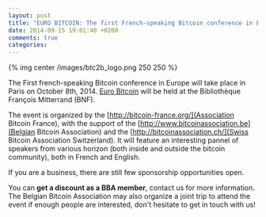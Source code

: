 ```yaml
---
layout: post
title: "EURO BITCOIN: The first French-speaking Bitcoin conference in Europe"
date: 2014-09-15 19:01:40 +0200
comments: true
categories: 
---
```



{% img center /images/btc2b_logo.png 250 250 %}

The First french-speaking Bitcoin conference in Europe will take place in Paris on October 8th, 2014.
[Euro Bitcoin](http://eurobitcoin.org) will be held at the Bibliothèque François Mitterrand (BNF).

The event is organized by the [http://bitcoin-france.org/](Association Bitcoin France), with the support of the [http://www.bitcoinassociation.be](Belgian Bitcoin Association) and the [http://bitcoinassociation.ch/](Swiss Bitcoin Association Switzerland).
It will feature an interesting pannel of speakers from various horizon (both inside and outside the bitcoin community), both in French and English.

If you are a business, there are still few sponsorship opportunities open.

You can **get a discount as a BBA member**, contact us for more information.
The Belgian Bitcoin Association may also organize a joint trip to attend the event if enough people are interested, don't hesitate to get in touch with us!
